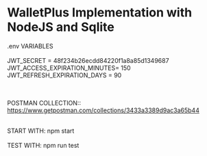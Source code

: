 # WalletPlus Implementation with NodeJS and Sqlite

.env VARIABLES <br/> <br/>
JWT_SECRET = 48f234b26ecdd84220f1a8a85d1349687 <br/>
JWT_ACCESS_EXPIRATION_MINUTES= 150 <br/>
JWT_REFRESH_EXPIRATION_DAYS = 90 <br/>  <br/><br/>

POSTMAN COLLECTION:: https://www.getpostman.com/collections/3433a3389d9ac3a65b44  <br/><br/>


START WITH: npm start <br/><br/>
TEST WITH: npm run test
